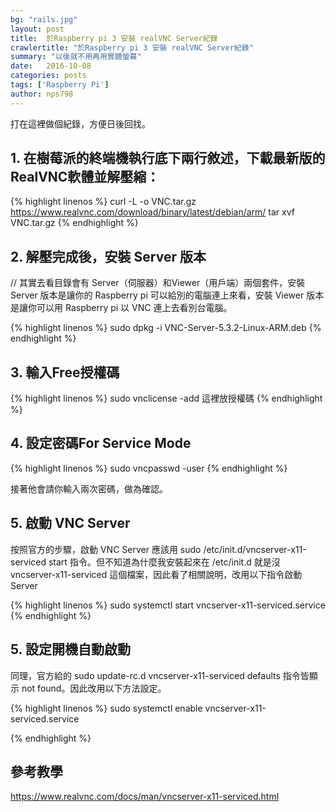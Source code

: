 ```yaml
---
bg: "rails.jpg"
layout: post
title:  於Raspberry pi 3 安裝 realVNC Server紀錄
crawlertitle: "於Raspberry pi 3 安裝 realVNC Server紀錄"
summary: "以後就不用再用實體螢幕"
date:   2016-10-08
categories: posts
tags: ['Raspberry Pi']
author: nps798
---
```


打在這裡做個紀錄，方便日後回找。

  

## 1. 在樹莓派的終端機執行底下兩行敘述，下載最新版的RealVNC軟體並解壓縮： 

{% highlight linenos %}
curl -L -o VNC.tar.gz https://www.realvnc.com/download/binary/latest/debian/arm/ 
tar xvf VNC.tar.gz 
{% endhighlight %}


## 2. 解壓完成後，安裝 Server 版本

// 其實去看目錄會有 Server（伺服器）和Viewer（用戶端）兩個套件，安裝 Server 版本是讓你的 Raspberry pi 可以給別的電腦連上來看，安裝 Viewer 版本是讓你可以用 Raspberry pi 以 VNC 連上去看別台電腦。

{% highlight linenos %}
sudo dpkg -i VNC-Server-5.3.2-Linux-ARM.deb 
{% endhighlight %}


## 3. 輸入Free授權碼

{% highlight linenos %}
sudo vnclicense -add 這裡放授權碼
{% endhighlight %}

## 4. 設定密碼For Service Mode

{% highlight linenos %}
sudo vncpasswd -user
{% endhighlight %}

接著他會請你輸入兩次密碼，做為確認。

## 5. 啟動 VNC Server
 
按照官方的步驟，啟動 VNC Server 應該用 sudo /etc/init.d/vncserver-x11-serviced start 指令。但不知道為什麼我安裝起來在 /etc/init.d 就是沒 vncserver-x11-serviced 這個檔案，因此看了相關說明，改用以下指令啟動 Server

{% highlight linenos %}
sudo systemctl start vncserver-x11-serviced.service
{% endhighlight %}

## 5. 設定開機自動啟動

同理，官方給的 sudo update-rc.d vncserver-x11-serviced defaults 指令皆顯示 not found。因此改用以下方法設定。

{% highlight linenos %}
sudo systemctl enable vncserver-x11-serviced.service

{% endhighlight %}


 
## 參考教學

https://www.realvnc.com/docs/man/vncserver-x11-serviced.html

